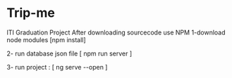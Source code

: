 # Trip-me
ITI Graduation Project
After downloading sourcecode
 use NPM 
1-download node modules
  [npm install]
  
2- run database json file
  [ npm run server ]
  
3-  run project :
  [ ng serve --open ]

